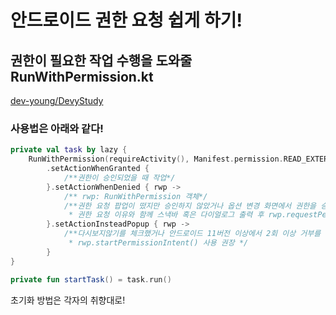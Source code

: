 # 안드로이드 권한 요청 쉽게 하기!

## 권한이 필요한 작업 수행을 도와줄 RunWithPermission.kt

[dev-young/DevyStudy](https://github.com/dev-young/DevyStudy/blob/master/app/src/main/java/io/ymsoft/devystudy/RunWithPermission.kt)

### 사용법은 아래와 같다!

```kotlin
private val task by lazy {
    RunWithPermission(requireActivity(), Manifest.permission.READ_EXTERNAL_STORAGE)
        .setActionWhenGranted {
            /**권한이 승인되었을 때 작업*/
        }.setActionWhenDenied { rwp ->
            /** rwp: RunWithPermission 객체*/
            /**권한 요청 팝업이 떴지만 승인하지 않았거나 옵션 변경 화면에서 권한을 승인하지 않았을 때 작업
             * 권한 요청 이유와 함께 스낵바 혹은 다이얼로그 출력 후 rwp.requestPermission() 사용 권장*/
        }.setActionInsteadPopup { rwp ->
            /**다시보지않기를 체크했거나 안드로이드 11버전 이상에서 2회 이상 거부를 눌렀을 경우 권한을 요청해도 팝업창이 안뜨는데 이때 취할 작업
             * rwp.startPermissionIntent() 사용 권장 */
        }
}

private fun startTask() = task.run()
```

초기화 방법은 각자의 취향대로!
